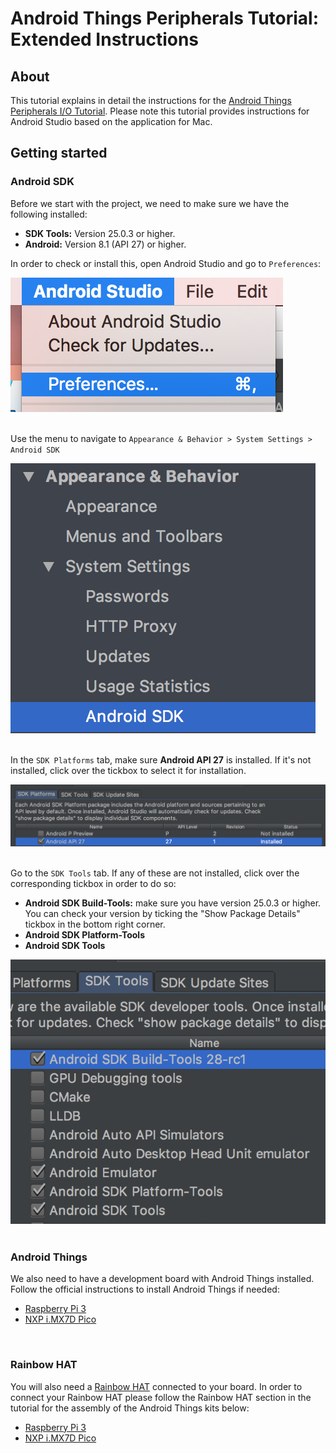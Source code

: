 # Android Things Peripherals Tutorial: Extended Instructions #

## About ##

This tutorial explains in detail the instructions for the [Android Things Peripherals I/O Tutorial](https://codelabs.developers.google.com/codelabs/androidthings-peripherals/#0). Please note this tutorial provides instructions for Android Studio based on the application for Mac.
<br/>

## Getting started ##

### Android SDK ###

Before we start with the project, we need to make sure we have the following installed:

- **SDK Tools:** Version 25.0.3 or higher.
- **Android:** Version 8.1 (API 27) or higher.

In order to check or install this, open Android Studio and go to `Preferences`:

![Android Studio Preferences](images/AS-preferences.png)
<br/>
<br/>

Use the menu to navigate to `Appearance & Behavior > System Settings > Android SDK`

![Android SDK](images/Android-SDK.png)
<br/>
<br/>

In the `SDK Platforms` tab, make sure **Android API 27** is installed. If it's not installed, click over the tickbox to select it for installation.

![Android SDK Platforms](images/SDK-platforms.png)
<br/>
<br/>

Go to the `SDK Tools` tab. If any of these are not installed, click over the corresponding tickbox in order to do so:
- **Android SDK Build-Tools:** make sure you have version 25.0.3 or higher. You can check your version by ticking the "Show Package Details" tickbox in the bottom right corner.
- **Android SDK Platform-Tools**
- **Android SDK Tools**

![Android SDK Tools](images/SDK-tools.png)
<br/>
<br/>

### Android Things ###

We also need to have a development board with Android Things installed. Follow the official instructions to install Android Things if needed:

- [Raspberry Pi 3](https://developer.android.com/things/hardware/raspberrypi.html)
- [NXP i.MX7D Pico](https://developer.android.com/things/hardware/imx7d.html)
<br/>

### Rainbow HAT ###

You will also need a [Rainbow HAT](https://shop.pimoroni.com/products/rainbow-hat-for-android-things) connected to your board. In order to connect your Rainbow HAT please follow the Rainbow HAT section in the tutorial for the assembly of the Android Things kits below:

- [Raspberry Pi 3](https://developer.android.com/things/hardware/raspberrypi-kit.html)
- [NXP i.MX7D Pico](https://developer.android.com/things/hardware/imx7d-kit.html)
